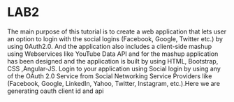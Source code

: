 # LAB2
The main purpose of this tutorial is to create a web application that lets user an option to login with the social logins (Facebook, Google, Twitter etc.) by using 0Auth2.0. And the application also includes a client-side mashup using Webservices like YouTube Data API and for the mashup application has been designed and the application is built by using HTML, Bootstrap, CSS ,Angular-JS.
Login to your application using Social login by using any of the OAuth 2.0 Service from Social Networking Service Providers like (Facebook, Google, LinkedIn, Yahoo, Twitter, Instagram, etc.).Here we are generating oauth client id and api
